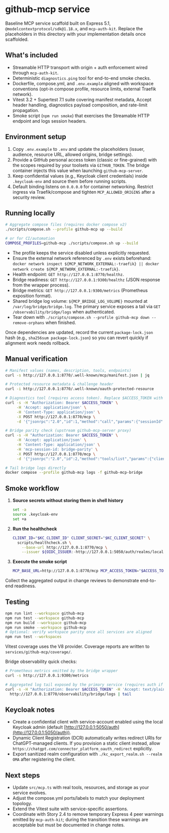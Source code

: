 # github-mcp service

Baseline MCP service scaffold built on Express 5.1, `@modelcontextprotocol/sdk@1.18.x`, and `mcp-auth-kit`. Replace the placeholders in this directory with your implementation details once scaffolded.

## What's included
- Streamable HTTP transport with origin + auth enforcement wired through `mcp-auth-kit`.
- Deterministic `diagnostics.ping` tool for end-to-end smoke checks.
- Dockerfile, compose.yml, and `.env.example` aligned with workspace conventions (opt-in compose profile, resource limits, external Traefik network).
- Vitest 3.2 + Supertest 7.1 suite covering manifest metadata, Accept header handling, diagnostics payload composition, and rate-limit propagation.
- Smoke script (`npm run smoke`) that exercises the Streamable HTTP endpoint and logs session headers.

## Environment setup
1. Copy `.env.example` to `.env` and update the placeholders (issuer, audience, resource URL, allowed origins, bridge settings).
2. Provide a GitHub personal access token (classic or fine-grained) with the scopes required by your toolsets via `GITHUB_TOKEN`. The bridge container injects this value when launching `github-mcp-server`.
3. Keep confidential values (e.g., Keycloak client credentials) inside `.keycloak-env` and source them before running scripts.
4. Default binding listens on `0.0.0.0` for container networking. Restrict ingress via Traefik/compose and tighten `MCP_ALLOWED_ORIGINS` after a security review.

## Running locally
```bash
# Aggregate compose files (requires docker compose v2)
./scripts/compose.sh --profile github-mcp up --build

# or for CI/automation
COMPOSE_PROFILES=github-mcp ./scripts/compose.sh up --build
```

- The profile keeps the service disabled unless explicitly requested.
- Ensure the external network referenced by `.env` exists beforehand: `docker network inspect ${MCP_NETWORK_EXTERNAL:-traefik} || docker network create ${MCP_NETWORK_EXTERNAL:-traefik}`.
- Health endpoint: `GET http://127.0.0.1:8770/healthz`.
- Bridge readiness: `GET http://127.0.0.1:9300/healthz` (JSON response from the wrapper process).
- Bridge metrics: `GET http://127.0.0.1:9300/metrics` (Prometheus exposition format).
- Shared bridge log volume: `${MCP_BRIDGE_LOG_VOLUME}` mounted at `/var/log/bridge/bridge.log`. The primary service exposes a tail via `GET /observability/bridge/logs` when authenticated.
- Tear down with `./scripts/compose.sh --profile github-mcp down --remove-orphans` when finished.

Once dependencies are updated, record the current `package-lock.json` hash (e.g., `sha256sum package-lock.json`) so you can revert quickly if alignment work needs rollback.

## Manual verification
```bash
# Manifest values (names, description, tools, endpoints)
curl -s http://127.0.0.1:8770/.well-known/mcp/manifest.json | jq

# Protected resource metadata & challenge header
curl -i http://127.0.0.1:8770/.well-known/oauth-protected-resource

# Diagnostics tool (requires access token). Replace $ACCESS_TOKEN with a valid bearer.
curl -s -H "Authorization: Bearer $ACCESS_TOKEN" \
     -H 'Accept: application/json' \
     -H 'Content-Type: application/json' \
     -X POST http://127.0.0.1:8770/mcp \
     -d '{"jsonrpc":"2.0","id":1,"method":"call","params":{"sessionId":null,"toolName":"diagnostics.ping","arguments":{"note":"manual check"}}}' | jq '.result.content[0].text' -r

# Bridge parity check (upstream github-mcp-server proxy)
curl -s -H "Authorization: Bearer $ACCESS_TOKEN" \
     -H 'Accept: application/json' \
     -H 'Content-Type: application/json' \
     -H 'mcp-session-id: bridge-parity' \
     -X POST http://127.0.0.1:8770/mcp \
     -d '{"jsonrpc":"2.0","id":2,"method":"tools/list","params":{"client":{"name":"manual","version":"1.0"}}}' | jq '.result.tools | length'

# Tail bridge logs directly
docker compose --profile github-mcp logs -f github-mcp-bridge
```

## Smoke workflow
1. **Source secrets without storing them in shell history**
   ```bash
   set -a
   source .keycloak-env
   set +a
   ```
2. **Run the healthcheck**
   ```bash
   CLIENT_ID="$KC_CLIENT_ID" CLIENT_SECRET="$KC_CLIENT_SECRET" \
     scripts/healthcheck.sh \
       --base-url http://127.0.0.1:8770/mcp \
       --issuer ${OIDC_ISSUER:-http://127.0.0.1:5050/auth/realms/local}
   ```
3. **Execute the smoke script**
   ```bash
   MCP_BASE_URL=http://127.0.0.1:8770/mcp MCP_ACCESS_TOKEN="$ACCESS_TOKEN" npm run smoke --workspace github-mcp
   ```

Collect the aggregated output in change reviews to demonstrate end-to-end readiness.

## Testing

```bash
npm run lint --workspace github-mcp
npm run test --workspace github-mcp
npm run build --workspace github-mcp
npm run smoke --workspace github-mcp
# Optional: verify workspace parity once all services are aligned
npm run test --workspaces
```

Vitest coverage uses the V8 provider. Coverage reports are written to `services/github-mcp/coverage/`.

Bridge observability quick checks:

```bash
# Prometheus metrics emitted by the bridge wrapper
curl -s http://127.0.0.1:9300/metrics

# Aggregated log tail exposed by the primary service (requires auth if REQUIRE_AUTH=true)
curl -s -H "Authorization: Bearer $ACCESS_TOKEN" -H 'Accept: text/plain' \
  http://127.0.0.1:8770/observability/bridge/logs | tail
```

## Keycloak notes
- Create a confidential client with service-account enabled using the local Keycloak admin (default [http://127.0.0.1:5050/auth](http://127.0.0.1:5050/auth)).
- Dynamic Client Registration (DCR) automatically writes redirect URIs for ChatGPT-managed clients. If you provision a static client instead, allow `https://chatgpt.com/connector_platform_oauth_redirect` explicitly.
- Export sanitized realm configuration with `./kc_export_realm.sh --realm OMA` after registering the client.

## Next steps
- Update `src/mcp.ts` with real tools, resources, and storage as your service evolves.
- Adjust the compose.yml ports/labels to match your deployment topology.
- Extend the Vitest suite with service-specific assertions.
- Coordinate with Story 2.4 to remove temporary Express 4 peer warnings emitted by `mcp-auth-kit`; during the transition these warnings are acceptable but must be documented in change notes.
